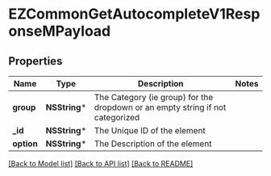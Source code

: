 # EZCommonGetAutocompleteV1ResponseMPayload

## Properties
Name | Type | Description | Notes
------------ | ------------- | ------------- | -------------
**group** | **NSString*** | The Category (ie group) for the dropdown or an empty string if not categorized | 
**_id** | **NSString*** | The Unique ID of the element | 
**option** | **NSString*** | The Description of the element | 

[[Back to Model list]](../README.md#documentation-for-models) [[Back to API list]](../README.md#documentation-for-api-endpoints) [[Back to README]](../README.md)


